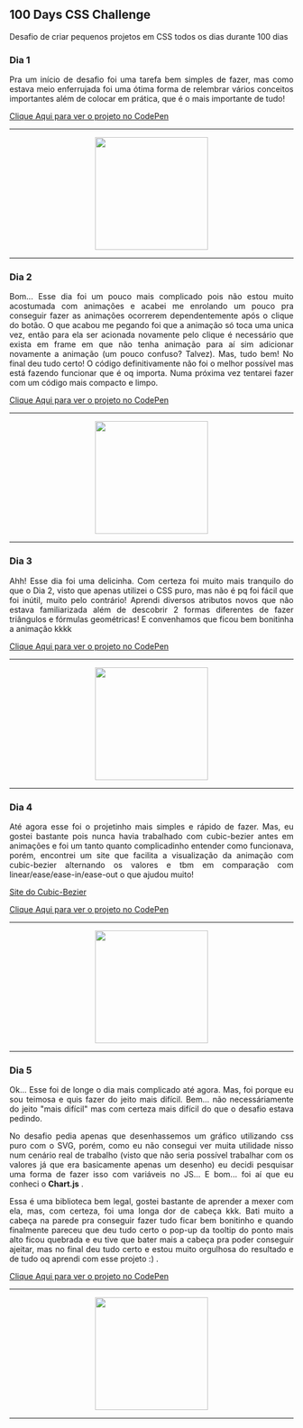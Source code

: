 ## 100 Days CSS Challenge
Desafio de criar pequenos projetos em CSS todos os dias durante 100 dias

### Dia 1

<p align="justify">Pra um início de desafio foi uma tarefa bem simples de fazer, mas como estava meio enferrujada foi uma ótima forma de relembrar vários conceitos importantes além de colocar em prática, que é o mais importante de tudo!</p>

[Clique Aqui para ver o projeto no CodePen](https://codepen.io/EduardaNunes-the-typescripter/pen/JjZQJaN)

---

<p align="center"><img src="https://cdn.discordapp.com/attachments/1024482479131873391/1052695123479253023/001_gif.gif" width="200" height="200" /></p>

---

### Dia 2

<p align="justify">Bom... Esse dia foi um pouco mais complicado pois não estou muito acostumada com animações e acabei me enrolando um pouco pra conseguir fazer as animações ocorrerem dependentemente após o clique do botão. O que acabou me pegando foi que a animação só toca uma unica vez, então para ela ser acionada novamente pelo clique é necessário que exista em frame em que não tenha animação para aí sim adicionar novamente a animação (um pouco confuso? Talvez). Mas, tudo bem! No final deu tudo certo! O código definitivamente não foi o melhor possível mas está fazendo funcionar que é oq importa. Numa próxima vez tentarei fazer com um código mais compacto e limpo.</p>

[Clique Aqui para ver o projeto no CodePen](https://codepen.io/EduardaNunes-the-typescripter/pen/YzvmyYQ)

---

<p align="center"><img src="https://cdn.discordapp.com/attachments/1024482479131873391/1052695013890457711/002_gif.gif" width="200" height="200" /></p>

---

### Dia 3

<p align="justify">Ahh! Esse dia foi uma delicinha. Com certeza foi muito mais tranquilo do que o Dia 2, visto que apenas utilizei o CSS puro, mas não é pq foi fácil que foi inútil, muito pelo contrário! Aprendi diversos atributos novos que não estava familiarizada além de descobrir 2 formas diferentes de fazer triângulos e fórmulas geométricas! E convenhamos que ficou bem bonitinha a animação kkkk</p>

[Clique Aqui para ver o projeto no CodePen](https://codepen.io/EduardaNunes-the-typescripter/pen/ZERgQLp?editors=1100)

---

<p align="center"><img src="https://cdn.discordapp.com/attachments/1024482479131873391/1052769641921003590/003_gif.gif" width="200" height="200" /></p>

---

### Dia 4

<p align="justify">Até agora esse foi o projetinho mais simples e rápido de fazer. Mas, eu gostei bastante pois nunca havia trabalhado com cubic-bezier antes em animações e foi um tanto quanto complicadinho entender como funcionava, porém, encontrei um site que facilita a visualização da animação com cubic-bezier alternando os valores e tbm em comparação com linear/ease/ease-in/ease-out o que ajudou muito! </p> 

[Site do Cubic-Bezier](https://cubic-bezier.com/#.18,.83,1,.94)

[Clique Aqui para ver o projeto no CodePen](https://codepen.io/EduardaNunes-the-typescripter/pen/YzvmrZm?editors=1100)

---

<p align="center"><img src="https://cdn.discordapp.com/attachments/1024482479131873391/1052938086083989504/004_gif.gif" width="200" height="200" /></p>

---


### Dia 5

<p align="justify">Ok... Esse foi de longe o dia mais complicado até agora. Mas, foi porque eu sou teimosa e quis fazer do jeito mais difícil. Bem... não necessáriamente do jeito "mais difícil" mas com certeza mais difícil do que o desafio estava pedindo.</p> 
<p align="justify">No desafio pedia apenas que desenhassemos um gráfico utilizando css puro com o SVG, porém, como eu não consegui ver muita utilidade nisso num cenário real de trabalho (visto que não seria possível trabalhar com os valores já que era basicamente apenas um desenho) eu decidi pesquisar uma forma de fazer isso com variáveis no JS... E bom... foi aí que eu conheci o <strong>Chart.js</strong> .</p> 
<p align="justify">Essa é uma biblioteca bem legal, gostei bastante de aprender a mexer com ela, mas, com certeza, foi uma longa dor de cabeça kkk. Bati muito a cabeça na parede pra conseguir fazer tudo ficar bem bonitinho e quando finalmente pareceu que deu tudo certo o pop-up da tooltip do ponto mais alto ficou quebrada e eu tive que bater mais a cabeça pra poder conseguir ajeitar, mas no final deu tudo certo e estou muito orgulhosa do resultado e de tudo oq aprendi com esse projeto :) .</p> 

[Clique Aqui para ver o projeto no CodePen](https://codepen.io/MeuPawDeAsa/pen/MWXNrqJ?editors=1000)

---

<p align="center"><img src="https://cdn.discordapp.com/attachments/1024482479131873391/1054913658771226715/005_gif.gif" width="200" height="200" /></p>

---
